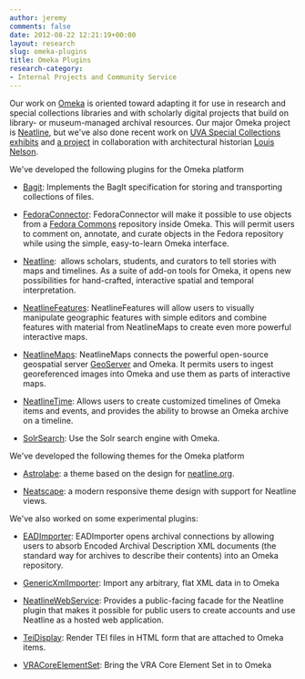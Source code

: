 ```yaml
---
author: jeremy
comments: false
date: 2012-08-22 12:21:19+00:00
layout: research
slug: omeka-plugins
title: Omeka Plugins
research-category:
- Internal Projects and Community Service
---
```


Our work on [Omeka](http://omeka.org) is oriented toward adapting it for use in research and special collections libraries and with scholarly digital projects that build on library- or museum-managed archival resources. Our major Omeka project is [Neatline](../neatline), but we've also done recent work on [UVA Special Collections exhibits](http://explore.lib.virginia.edu) and [a project](http://falmouth.lib.virginia.edu/) in collaboration with architectural historian [Louis Nelson](http://www.arch.virginia.edu/faculty/LouisNelson/).

We've developed the following plugins for the Omeka platform



	
  * [Bagit](https://github.com/scholarslab/BagItPlugin): Implements the BagIt specification for storing and transporting collections of files.

	
  * [FedoraConnector](http://omeka.org/codex/Plugins/FedoraConnector): FedoraConnector will make it possible to use objects from a [Fedora Commons](http://www.fedora-commons.org) repository inside Omeka. This will permit users to comment on, annotate, and curate objects in the Fedora repository while using the simple, easy-to-learn Omeka interface.

	
  * [Neatline](http://omeka.org/add-ons/plugins/neatline/):  allows scholars, students, and curators to tell stories with maps and timelines. As a suite of add-on tools for Omeka, it opens new possibilities for hand-crafted, interactive spatial and temporal interpretation.

	
  * [NeatlineFeatures](http://omeka.org/add-ons/plugins/neatlinefeatures/): NeatlineFeatures will allow users to visually manipulate geographic features with simple editors and combine features with material from NeatlineMaps to create even more powerful interactive maps.

	
  * [NeatlineMaps](http://omeka.org/add-ons/plugins/neatlinemaps/): NeatlineMaps connects the powerful open-source geospatial server [GeoServer](http://www.geoserver.org) and Omeka. It permits users to ingest georeferenced images into Omeka and use them as parts of interactive maps.

	
  * [NeatlineTime](http://omeka.org/add-ons/plugins/neatlinetime/): Allows users to create customized timelines of Omeka items and events, and provides the ability to browse an Omeka archive on a timeline.

	
  * [SolrSearch](http://omeka.org/add-ons/plugins/solrsearch/): Use the Solr search engine with Omeka.



We've developed the following themes for the Omeka platform

       
  * [Astrolabe](http://omeka.org/add-ons/themes/astrolabe/): a theme based on the design for [neatline.org](http://neatline.org/).

       
  * [Neatscape](http://omeka.org/add-ons/themes/neatscape/): a modern responsive theme design with support for Neatline views.



We've also worked on some experimental plugins:

	
  * [EADImporter](http://omeka.org/codex/Plugins/EadImporter): EADImporter opens archival connections by allowing users to absorb Encoded Archival Description XML documents (the standard way for archives to describe their contents) into an Omeka repository.

	
  * [GenericXmlImporter](http://omeka.org/codex/Plugins/GenericXmlImporter): Import any arbitrary, flat XML data in to Omeka

	
  * [NeatlineWebService](https://github.com/scholarslab/NeatlineWebService): Provides a public-facing facade for the Neatline plugin that makes it possible for public users to create accounts and use Neatline as a hosted web application.

	
  * [TeiDisplay](http://omeka.org/codex/Plugins/TeiDisplay): Render TEI files in HTML form that are attached to Omeka items.

	
  * [VRACoreElementSet](http://omeka.org/codex/Plugins/VraCoreElementSet): Bring the VRA Core Element Set in to Omeka


